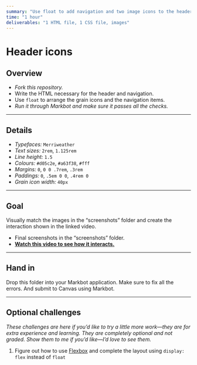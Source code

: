 ```yaml
---
summary: "Use float to add navigation and two image icons to the header of a website."
time: "1 hour"
deliverables: "1 HTML file, 1 CSS file, images"
---
```


# Header icons

## Overview

- *Fork this repository.*
- Write the HTML necessary for the header and navigation.
- Use `float` to arrange the grain icons and the navigation items.
- *Run it through Markbot and make sure it passes all the checks.*

---

## Details

- *Typefaces:* `Merriweather`
- *Text sizes:* `2rem`, `1.125rem`
- *Line height:* `1.5`
- *Colours:* `#d05c2e`, `#a63f38`, `#fff`
- *Margins:* `0`, `0 0 .7rem`, `.3rem`
- *Paddings:* `0`, `.5em 0 0`, `.4rem 0`
- *Grain icon width:* `40px`

---

## Goal

Visually match the images in the “screenshots” folder and create the interaction shown in the linked video.

- Final screenshots in the “screenshots” folder.
- [**Watch this video to see how it interacts.**](https://youtu.be/QDH1dzDfTYY)

---

## Hand in

Drop this folder into your Markbot application. Make sure to fix all the errors. And submit to Canvas using Markbot.

---

## Optional challenges

*These challenges are here if you’d like to try a little more work—they are for extra experience and learning. They are completely optional and not graded. Show them to me if you’d like—I’d love to see them.*

1. Figure out how to use [Flexbox](https://learn-the-web.algonquindesign.ca/topics/advanced-layout-systems/) and complete the layout using `display: flex` instead of `float`
